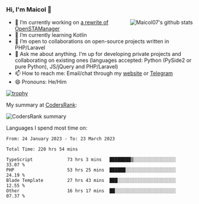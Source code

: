 ### Hi, I'm Maicol 👋
<img align="right" src="https://github-readme-stats.vercel.app/api?username=maicol07&count_private=true&count_private=true&show_icons=true" alt="Maicol07's github stats">

- 🔭 I’m currently working on [a rewrite of OpenSTAManager](https://github.com/Dasc3er/openstamanager/tree/rewrite)
- 🌱 I’m currently learning Kotlin
- 👯 I’m open to collaborations on open-source projects written in PHP/Laravel
- 💬 Ask me about anything. I'm up for developing private projects and collaborating on existing ones (languages accepted: Python (PySide2 or pure Python), JS/jQuery and PHP/Laravel)
- 📫 How to reach me: Email/chat through my [website](https://maicol07.it) or [Telegram](https://telegram.me/maicol07)
- 😄 Pronouns: He/Him

[![trophy](https://github-profile-trophy.vercel.app/?username=maicol07)](https://github.com/ryo-ma/github-profile-trophy)

My summary at [CodersRank](https://codersrank.io):

![CodersRank summary](https://cr-ss-service.azurewebsites.net/api/ScreenShot?widget=summary&username=maicol07&badges=3&show-avatar=true&style=--header-bg-color:%23000;--border-radius:16px)

Languages I spend most time on:
<!--START_SECTION:waka-->

```text
From: 24 January 2023 - To: 23 March 2023

Total Time: 220 hrs 54 mins

TypeScript             73 hrs 3 mins   ████████▒░░░░░░░░░░░░░░░░   33.07 %
PHP                    53 hrs 25 mins  ██████░░░░░░░░░░░░░░░░░░░   24.19 %
Blade Template         27 hrs 43 mins  ███░░░░░░░░░░░░░░░░░░░░░░   12.55 %
Other                  16 hrs 17 mins  ██░░░░░░░░░░░░░░░░░░░░░░░   07.37 %
```

<!--END_SECTION:waka-->
